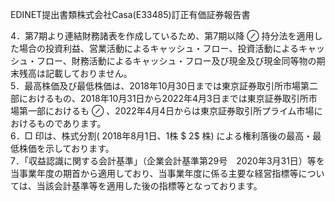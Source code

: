 EDINET提出書類株式会社Casa(E33485)訂正有価証券報告書  

4．第7期より連結財務諸表を作成しているため、第7期以降 $\oslash$ 持分法を適用した場合の投資利益、営業活動によるキャッシュ・フロー、投資活動によるキャッシュ・フロー、財務活動によるキャッシュ・フロー及び現金及び現金同等物の期末残高は記載しておりません。  
5．最高株価及び最低株価は、2018年10月30日までは東京証券取引所市場第二部におけるもの、2018年10月31日から2022年4月3日までは東京証券取引所市場第一部におけるも $\oslash$ 、2022年4月4日からは東京証券取引所プライム市場におけるものであります。  
6．□ 印は、株式分割( 2018年8月1日、1株 $ 2$ 株) による権利落後の最高・最低株価を示しております。  
7．「収益認識に関する会計基準」（企業会計基準第29号　2020年3月31日）等を当事業年度の期首から適用しており、当事業年度に係る主要な経営指標等については、当該会計基準等を適用した後の指標等となっております。  
